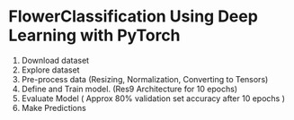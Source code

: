 # FlowerClassification Using Deep Learning with PyTorch

1.   Download dataset
2.   Explore dataset
3.   Pre-process data (Resizing, Normalization, Converting to Tensors)
4.   Define and Train model. (Res9 Architecture for 10 epochs)
5.   Evaluate Model ( Approx 80% validation set accuracy after 10 epochs )
6.   Make Predictions
